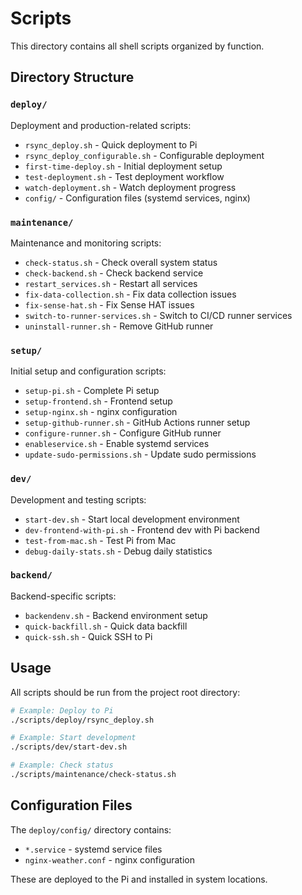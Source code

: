 # Scripts

This directory contains all shell scripts organized by function.

## Directory Structure

### `deploy/`
Deployment and production-related scripts:
- `rsync_deploy.sh` - Quick deployment to Pi
- `rsync_deploy_configurable.sh` - Configurable deployment
- `first-time-deploy.sh` - Initial deployment setup
- `test-deployment.sh` - Test deployment workflow
- `watch-deployment.sh` - Watch deployment progress
- `config/` - Configuration files (systemd services, nginx)

### `maintenance/`
Maintenance and monitoring scripts:
- `check-status.sh` - Check overall system status
- `check-backend.sh` - Check backend service
- `restart_services.sh` - Restart all services
- `fix-data-collection.sh` - Fix data collection issues
- `fix-sense-hat.sh` - Fix Sense HAT issues
- `switch-to-runner-services.sh` - Switch to CI/CD runner services
- `uninstall-runner.sh` - Remove GitHub runner

### `setup/`
Initial setup and configuration scripts:
- `setup-pi.sh` - Complete Pi setup
- `setup-frontend.sh` - Frontend setup
- `setup-nginx.sh` - nginx configuration
- `setup-github-runner.sh` - GitHub Actions runner setup
- `configure-runner.sh` - Configure GitHub runner
- `enableservice.sh` - Enable systemd services
- `update-sudo-permissions.sh` - Update sudo permissions

### `dev/`
Development and testing scripts:
- `start-dev.sh` - Start local development environment
- `dev-frontend-with-pi.sh` - Frontend dev with Pi backend
- `test-from-mac.sh` - Test Pi from Mac
- `debug-daily-stats.sh` - Debug daily statistics

### `backend/`
Backend-specific scripts:
- `backendenv.sh` - Backend environment setup
- `quick-backfill.sh` - Quick data backfill
- `quick-ssh.sh` - Quick SSH to Pi

## Usage

All scripts should be run from the project root directory:

```bash
# Example: Deploy to Pi
./scripts/deploy/rsync_deploy.sh

# Example: Start development
./scripts/dev/start-dev.sh

# Example: Check status
./scripts/maintenance/check-status.sh
```

## Configuration Files

The `deploy/config/` directory contains:
- `*.service` - systemd service files
- `nginx-weather.conf` - nginx configuration

These are deployed to the Pi and installed in system locations.

